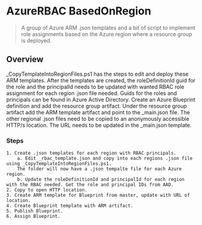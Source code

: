# AzureRBAC BasedOnRegion
> A group of Azure ARM .json templates and a bit of script to implement role assignments based on the Azure region where a resource group is deployed.

## Overview
_CopyTemplateIntoRegionFiles.ps1 has the steps to edit and deploy these ARM templates.
After the templates are created, the roleDefinitionId guid for the role and the principalId needs to be updated with wanted RBAC role assignment for each region .json file needed. Guids for the roles and principals can be found in Azure Active Directory.
Create an Azure Blueprint definition and add the resource group artifact. Under the resource group artifact add the ARM template artifact and point to the _main.json file. The other regional .json files need to be copied to an anonymously accessible HTTP/s location. The URL needs to be updated in the _main.json template.

### Steps
	1. Create .json templates for each region with RBAC principals.
		a. Edit _rbac_template.json and copy into each regions .json file using _CopyTemplateIntoRegionFiles.ps1.
		The folder will now have a .json tempalte file for each Azure region.
		b. Update the roleDefinitionId and principalId for each region with the RBAC needed. Get the role and principal IDs from AAD.
	2. Copy to open HTTP location.
	3. Create ARM template for Blueprint from master, update with URL of location.
	4. Create Blueprint template with ARM artifact.
	5. Publish Blueprint.
    6. Assign Blueprint.
